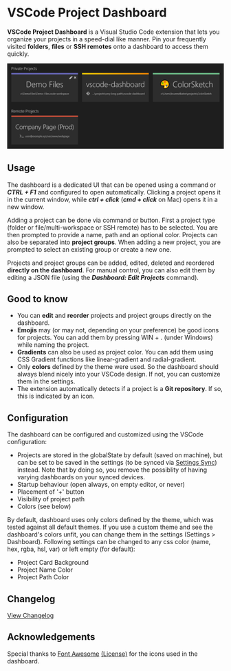 # VSCode Project Dashboard

**VSCode Project Dashboard** is a Visual Studio Code extension that lets you organize your projects in a speed-dial like manner. Pin your frequently visited **folders**, **files** or **SSH remotes** onto a dashboard to access them quickly.

![demo-screenshot](screenshot.png)

## Usage

The dashboard is a dedicated UI that can be opened using a command or ***CTRL + F1*** and configured to open automatically. Clicking a project opens it in the current window, while ***ctrl + click*** (***cmd + click*** on Mac) opens it in a new window.

Adding a project can be done via command or button. First a project type (folder or file/multi-workspace or SSH remote) has to be selected. You are then prompted to provide a name, path and an optional color. Projects can also be separated into **project groups**. When adding a new project, you are prompted to select an existing group or create a new one.

Projects and project groups can be added, edited, deleted and reordered **directly on the dashboard**. For manual control, you can also edit them  by editing a JSON file (using the ***Dashboard: Edit Projects*** command).

## Good to know
* You can **edit** and **reorder** projects and project groups directly on the dashboard.
* **Emojis** may (or may not, depending on your preference) be good icons for projects. You can add them by pressing WIN + . (under Windows) while naming the project.
* **Gradients** can also be used as project color. You can add them using CSS Gradient functions like linear-gradient and radial-gradient.
* Only **colors** defined by the theme were used. So the dashboard should always blend nicely into your VSCode design. If not, you can customize them in the settings.
* The extension automatically detects if a project is a **Git repository**. If so, this is indicated by an icon.

## Configuration

The dashboard can be configured and customized using the VSCode configuration:

* Projects are stored in the globalState by default (saved on machine), but can be set to be saved in the settings (to be synced via [Settings Sync](https://marketplace.visualstudio.com/items?itemName=Shan.code-settings-sync)) instead. Note that by doing so, you remove the possiblity of having varying dashboards on your synced devices.
* Startup behaviour (open always, on empty editor, or never)
* Placement of '+' button
* Visibility of project path
* Colors (see below)

By default, dashboard uses only colors defined by the theme, which was tested against all default themes. If you use a custom theme and see the dashboard's colors unfit, you can change them in the settings (Settings > Dashboard). Following settings can be changed to any css color (name, hex, rgba, hsl, var) or left empty (for default):

* Project Card Background
* Project Name Color
* Project Path Color


## Changelog

[View Changelog](CHANGELOG.md)


## Acknowledgements
Special thanks to [Font Awesome](http://fontawesome.io) [(License)](https://fontawesome.com/license) for the icons used in the dashboard.
